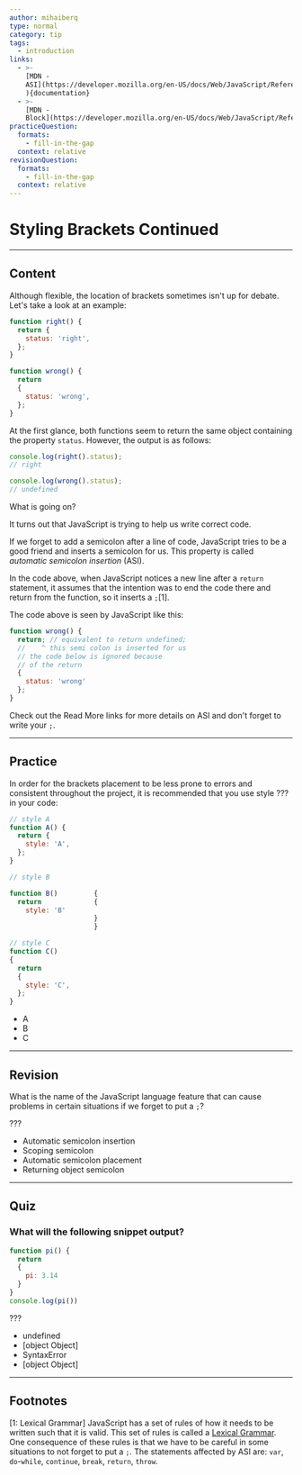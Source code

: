 ```yaml
---
author: mihaiberq
type: normal
category: tip
tags:
  - introduction
links:
  - >-
    [MDN -
    ASI](https://developer.mozilla.org/en-US/docs/Web/JavaScript/Reference/Lexical_grammar#Automatic_semicolon_insertion
    ){documentation}
  - >-
    [MDN -
    Block](https://developer.mozilla.org/en-US/docs/Web/JavaScript/Reference/Statements/block){documentation}
practiceQuestion:
  formats:
    - fill-in-the-gap
  context: relative
revisionQuestion:
  formats:
    - fill-in-the-gap
  context: relative
---
```


# Styling Brackets Continued


---

## Content

Although flexible, the location of brackets sometimes isn't up for debate. Let's take a look at an example:

```javascript
function right() {
  return {
    status: 'right',
  };
}

function wrong() {
  return
  {
    status: 'wrong',
  };
}
```

At the first glance, both functions seem to return the same object containing the property `status`. However, the output is as follows:

```javascript
console.log(right().status);
// right

console.log(wrong().status);
// undefined
```

What is going on?

It turns out that JavaScript is trying to help us write correct code. 

If we forget to add a semicolon after a line of code, JavaScript tries to be a good friend and inserts a semicolon for us. This property is called *automatic semicolon insertion* (ASI). 

In the code above, when JavaScript notices a new line after a `return` statement, it assumes that the intention was to end the code there and return from the function, so it inserts a `;`[1].

The code above is seen by JavaScript like this:

```javascript
function wrong() {
  return; // equivalent to return undefined;
  //    ^ this semi colon is inserted for us
  // the code below is ignored because
  // of the return
  {
    status: 'wrong'
  };
}
```

Check out the Read More links for more details on ASI and don't forget to write your `;`.


---

## Practice

In order for the brackets placement to be less prone to errors and consistent throughout the project, it is recommended that you use style ??? in your code:

```javascript
// style A
function A() {
  return {
    style: 'A',
  };
}

// style B

function B()         {
  return             {
    style: 'B'
                     }
                     }

// style C
function C()
{
  return
  {
    style: 'C',
  };
}
```

- A
- B
- C


---

## Revision

What is the name of the JavaScript language feature that can cause problems in certain situations if we forget to put a `;`?

???

- Automatic semicolon insertion
- Scoping semicolon
- Automatic semicolon placement
- Returning object semicolon


---

## Quiz

### What will the following snippet output?


```javascript
function pi() {
  return
  {
    pi: 3.14
  }
}
console.log(pi())
```

 ???

- undefined
- [object Object]
- SyntaxError
- [object Object]


---

## Footnotes

[1: Lexical Grammar] JavaScript has a set of rules of how it needs to be written such that it is valid. This set of rules is called a [Lexical Grammar](https://developer.mozilla.org/en-US/docs/Web/JavaScript/Reference/Lexical_grammar). One consequence of these rules is that we have to be careful in some situations to not forget to put a `;`. The statements affected by ASI are: `var`, `do`-`while`, `continue`, `break`, `return`, `throw`.
